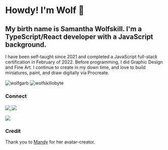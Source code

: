 # Howdy! I'm Wolf 🐺 

## My birth name is Samantha Wolfskill. I'm a TypeScript/React developer with a JavaScript background. 

I have been self-taught since 2021 and completed a JavaScript full-stack certification in February of 2022. Before programming, I did Graphic Design and Fine Art. I continue to create in my down time, and love to build miniatures, paint, and draw digitally via Procreate.

<img align="center" src="https://github-readme-stats.vercel.app/api?username=wolfskillobyte&show_icons=true&locale=en&theme=dark" alt="wolfgarb" />

<img align="center" src="https://github-readme-stats.vercel.app/api/top-langs?username=wolfskillobyte&show_icons=true&locale=en&layout=compact&theme=dark" alt="wolfskillobyte" />


### Connect
####
<a href="mailto:sraewolfskill@gmail.com">
  <img src="https://img.shields.io/badge/Gmail-D14836?style=for-the-badge&logo=gmail&logoColor=white" />
 </a>
<a href="https://www.linkedin.com/in/srwolfskill">
  <img src="https://img.shields.io/badge/LinkedIn-0077B5?style=for-the-badge&logo=linkedin&logoColor=white" />
 </a>
 
![](https://dcbadge.vercel.app/api/shield/746823093468790785?compact=true)

   
### Credit
Thank you to [Mandy](https://ummmmandy.tumblr.com/) for her avatar-creator. 




